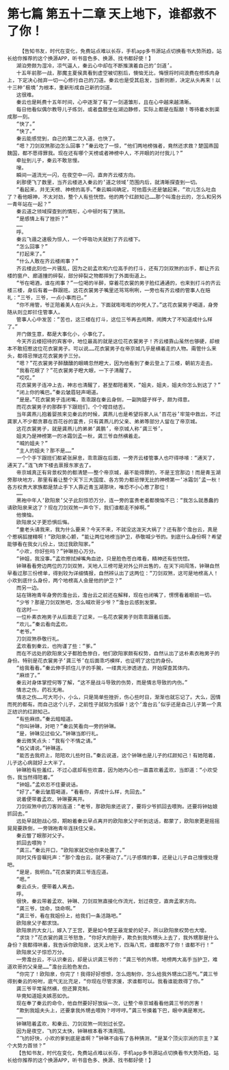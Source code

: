 # 第七篇 第五十二章 天上地下，谁都救不了你！
        【告知书友，时代在变化，免费站点难以长存，手机app多书源站点切换看书大势所趋，站长给你推荐的这个换源APP，听书音色多、换源、找书都好使！】
       湖泊旁颇为湿冷，凉气逼人，秦云心中却在不断推演着自己的‘剑道’。
       十五年前那一战，那魔主夏侯真看到虚空被切割后，懊恼无比，悔恨将时间浪费在修炼肉身上，下定决心抛弃一切一心修行自己的刀道。秦云也是受其启发，当断则断，决定从头再来！以十三种‘极境’为根本，重新形成自己新的剑道。
       这很难。
       秦云也是耗费十五年时间，心中逐渐了有了一剑道雏形，且在心中越来越清晰。
       每日他看似偶尔教导儿子练剑，或者盘膝坐在湖边静修，实际上都是在酝酿！等待着水到渠成那一刻。
       “快了。”
       “快了。”
       秦云能感觉到，自己的第二次入道，也快了。
       “嗯？刀剑双煞那边怎么回事？”秦云吃了一惊，“他们两地榜强者，竟然还求救？楚国燕国魏国，都不愿得罪我。现在还有哪个天榜或者神榜中人，不开眼的对付我儿？”
       牵扯到儿子，秦云不敢怠慢。
       嗖。
       瞬间一道流光一闪，在夜空中一闪，直奔齐云楼方向。
       刹那便飞了数里，当齐云楼进入秦云的‘道之领域’范围内后，就清晰探查到一切。
       “看起来，并无天榜、神榜的高手。”秦云瞬间确定，可他眉头还是皱起来，“欢儿怎么吐血了？看他眼神，不太对劲，整个人有些恍惚。他的两个红颜知己……那个叫澹台云的，怎么和另外一青年站在一起？”
       秦云道之领域探查到的情形，心中顿时有了猜测。
       “是感情上有了挫折？”
       ……
       呼。
       秦云飞遁之速极为惊人，一个呼吸功夫就到了齐云楼下。
       “怎么回事？”
       “打起来了。”
       “什么人敢在齐云楼闹事？”
       齐云楼此刻也一片骚乱，因为之前孟欢和六位高手的打斗，还有刀剑双煞的出手，都让齐云楼的窗户、廊道撞的碎裂，部分碎裂之物都摔到了外面街道上。
       “爷在喝酒，谁在闹事？”一位喝的半醉，穿着花衣裳的男子脸红通通的，也来到打斗的齐云楼三楼，身后有着一群跟班。这花衣裳男子嘴里还骂骂咧咧，一旁也有齐云楼的管事人在赔礼：“三爷，三爷，一点小事而已。”
       “你不用管，爷正陪着美人在兴头上，下面就嘭嘭嘭的吵死人了。”这花衣裳男子喝道，身旁随从则立即拦住管事人。
       管事人心中发苦：“苦也，这三楼在打斗，这位三爷再去闹腾，闹腾大了不知道成什么样了。”
       开门做生意，都是大事化小，小事化了。
       今天齐云楼招待的宾客中，地位最高的就是这位花衣裳男子！齐云楼靠山虽然也够硬，却根本不敢招惹这位花衣裳男子。可以说……花衣裳男子在帝京城几乎是横着走的人物。甭管什么来头，都得忌惮这花衣裳男子三分。
       “嗯？”花衣裳男子醉醺醺的眼睛忽然瞪大，因为他看到了秦云登上了三楼，朝前方走去。
       “我看花眼了？”花衣裳男子瞪大眼，一下子清醒了。
       “哎哎。”
       花衣裳男子连冲上去，神志也清醒了，甚至都陪着笑，“姐夫，姐夫，姐夫你怎么到这了？”
       “闭上你的嘴巴。”秦云皱眉轻声喝道。
       “是是。”花衣裳男子连闭嘴，乖乖跟在秦云身侧，一副狗腿子样子，颇为得意。
       而花衣裳男子的那群手下跟班们，个个瞠目结舌。
       当年龚燕儿抱着婴孩来见秦云的时候，龚燕儿也是希望将家人从‘百花谷’牢笼中救出，不过龚家人不少都贪慕在百花谷的富贵，只有龚燕儿的父亲、弟弟等部分人留在了帝京城。
       这花衣裳男子，就是龚燕儿的弟弟‘龚鹏’，帝京城人称‘龚三爷’。
       姐夫乃是神榜第一的冰霜剑孟一秋，龚三爷自然横着走。
       “喊的姐夫？”
       “主人的姐夫？那不是……”
       一个个手下跟班们都紧张屏息，乖乖跟在后面，一旁齐云楼管事人也吓得哆嗦：“通天了，通天了。”连飞奔下楼去禀报东家去了。
       帝京城真正有背景权势的都清楚——整个帝京城，最不能得罪的，不是王宫那边！而是青玉湖旁那块地方，那里有着让整个天下三大国度、各方势力都忌惮无比的神榜第一‘冰霜剑’孟一秋！各方权贵大家族都是禁止手下人靠近青玉湖那块，唯恐不小心惹了那位！
       ……
       黑袍中年人‘欧阳泉’父子此刻惊恐万分，连一旁的富贵老者都懊恼不已：“我怎么就愚蠢的请欧阳泉来这了？现在刀剑双煞一声令下，我们谁都走不掉啊。”
       他懊恼。
       欧阳泉父子更恐惧后悔。
       “童老头请我来，我为什么要来？今天不来，不就没这泼天大祸了？还有那个澹台云，真是个惹祸狐狸精啊！”欧阳泉心颤，“能让两位地榜当护卫，恭敬喊少爷的。到底什么身份啊？希望能够看在我女儿份上，饶过我欧阳家。”
       “小欢，你好些吗？”钟琳担心万分。
       “钟姐，我没事。”孟欢擦拭掉嘴角血迹，只是脸色苍白难看，精神还有些恍惚。
       钟琳看看旁边两位的刀剑双煞，天地人三榜可是对外公开出售的，在天下间闯荡，钟琳自然早看过那三份榜单，得到较为详细情报，自然辨认出了这两位：“刀剑双煞，这可是地榜高人！小欢到底什么身份，两个地榜高人会是他的护卫？”
       而另一边。
       站在锦袍青年身旁的澹台云，澹台云之前还在解释，现在也闭嘴了，愣愣看着眼前一切。
       “少爷？那是刀剑双煞吧，怎么喊欢哥少爷？”澹台云感到发蒙。
       在这时——
       一位朴素衣袍男子从后面走了过来，一名花衣裳男子则乖乖跟着后面。
       “欢儿。”秦云看向孟欢。
       “老爷。”
       刀剑双煞恭敬行礼。
       孟欢看到秦云，也拘谨了些：“爹。”
       而在不远处的欧阳泉父子都脸色惨白，他们欧阳家颇有权势，自然认出了这朴素衣袍男子的身份。特别是花衣裳男子‘龚三爷’在后面乖巧模样，也证明了这位的身份。
       “给我看看。”秦云伸手抓住儿子的手腕，一缕真元渗透进去，开始探查其体内。
       “麻烦了。”
       秦云对身体掌控何等了解，“这不是战斗导致的伤势，而是情志导致的内伤。”
       情志之伤，药石无用。
       情志之伤……可大可小，小么，只是简单些挫折，伤心些时日，渐渐也就忘记了。大么，因情而死的都有。而自己这个儿子，之前性子就较为孤僻！这个‘澹台云’似乎还是自己儿子第一个真正结识的红颜知己。
       “有些麻烦。”秦云暗暗道。
       “你叫钟琳，对吧？”秦云笑看向一旁的钟琳。
       “是，钟琳见过伯父。”钟琳当即行礼。
       秦云微笑点头：“我有个不情之请。”
       “伯父请说。”钟琳道。
       “能否去我府上，陪陪欢儿些时日。”秦云说道，这个钟琳也是儿子的红颜知己！有她陪着，儿子这心病就好上大半了。
       钟琳脸有些羞红，不过心底却有些欢喜，因为她内心也一直喜欢着孟欢，当即道：“小欢受伤，我当然得陪着。”
       “钟姐。”孟欢忍不住要说话。
       “好了。”秦云皱眉喝道，“看看你，弄成什么样，先回去。”
       说着便带着孟欢、钟琳要离开。
       刀剑双煞中的刀客则连道：“老爷，那欧阳泉还说了，要将少爷抓回去喂狗。还要将钟姑娘抓回去。”
       远处早就胆战心惊，期盼着秦云早点离开的欧阳泉父子听到这话，都蒙了，欧阳泉更是摇摇晃晃要跌倒，一旁锦袍青年连扶住父亲。
       秦云瞥了眼那对父子。
       抓回去喂狗？
       “龚三。”秦云开口，“欧阳家就交给你来处置了。”
       同时又传音嘱托声：“那个澹台云，就不要动了。”儿子感情的事，还是让儿子自己慢慢处理吧。
       “是是，我明白。”花衣裳的龚三爷连应道。
       “嗯。”
       秦云点头，便带着人离去。
       呼。
       很快，秦云带着孟欢、钟琳、刀剑双煞直接化作流光，划过夜空，直奔孟家方向。
       “龚三爷，饶命，饶命啊。”
       “龚三爷，看在我姐份上，给我们一条活路吧。”
       欧阳泉父子都求饶。
       欧阳泉的大女儿，嫁入了王宫，更是如今楚王最宠爱的妃子。所以欧阳泉权势也大增。
       “求饶？”花衣裳的龚三爷怒急，“你好大的胆子，欺负到我外甥头上去了，我外甥那是什么身份？我都得哄着，我告诉你欧阳泉，这天上地下，四海八荒，谁都救不了你！谁都不行！”
       欧阳泉父子惊恐万分。
       一旁澹台云，不认识秦云，却是认识龚三爷的：“龚三爷的外甥，地榜两大高手当护卫，难道欢哥的父亲是……”澹台云脸色发白。
       “你完了！欧阳泉，你完了！我得好好想想，怎么炮制你，怎么给我外甥出口恶气。”龚三爷得到秦云的吩咐，底气无比充足，“你现在尽管求援，求谁都可以。我看谁能救得了你。”
       龚三爷平常虽然横，但还算克制。
       毕竟知道姐夫嫉恶如仇。
       现在奉了秦云的命令，他自然要好好放纵一次，让整个帝京城看看他龚三爷的厉害！
       “欺到我姐夫头上，还要拿我外甥去喂狗？哼哼哼。”龚三爷摸着下巴，眼中满是寒光。
       ……
       钟琳陪着孟欢，和秦云、刀剑双煞一同划过长空。
       因为是夜空，飞的又太快，钟琳根本看不清周围。
       “飞的好快，小欢的爹到底是谁啊？”钟琳不由有了各种猜测，“是某个顶尖宗派的宗主？某个大势力首领？”
       【告知书友，时代在变化，免费站点难以长存，手机app多书源站点切换看书大势所趋，站长给你推荐的这个换源APP，听书音色多、换源、找书都好使！】